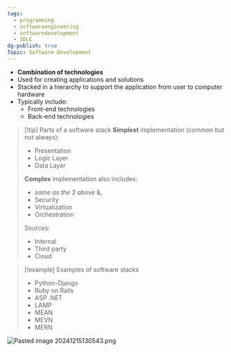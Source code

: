 ```yaml
---
tags:
  - programming
  - softwareengineering
  - softwaredevelopment
  - SDLC
dg-publish: true
Topic: Software Development
---
```


- **Combination of technologies**
- Used for creating applications and solutions
- Stacked in a hierarchy to support the application from user to computer hardware
- Typically include:
  - Front-end technologies
  - Back-end technologies

> [!tip] Parts of a software stack
> **Simplest** implementation (common but not always):
>
> - Presentation
> - Logic Layer
> - Data Layer
>
> **Complex** implementation also includes:
>
> - _same as the 3 above_ &,
> - Security
> - Virtualization
> - Orchestration
>
> Sources:
>
> - Internal
> - Third party
> - Cloud

> [!example] Examples of software stacks
>
> - Python-Django
> - Ruby on Rails
> - ASP .NET
> - LAMP
> - MEAN
> - MEVN
> - MERN

![Pasted image 20241215130543.png](/img/user/Misc/attachments/Pasted%20image%2020241215130543.png)
